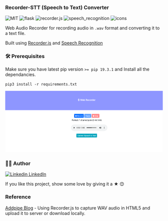 ### Recorder-STT (Speech to Text) Converter

![MIT](https://img.shields.io/badge/License-MIT-628AFF?style=flat&logo=license)
![flask](https://img.shields.io/badge/build-flask-FF6286?style=flat&logo=flask)
![recorder.js](https://img.shields.io/badge/using-recorder.js-FF8E63?style=flat&logo=javascript)
![speech_recognition](https://img.shields.io/badge/using-speech_recognition-64B0A4?style=flat&logo=python&logoColor=62B3FF)
![icons](https://img.shields.io/badge/icons-fontawesome-EE85EE?style=flat&logo=font-awesome)

Web Audio Recorder for recording audio in `.wav` format and converting it to a text file.

Built using [Recorder.js](https://github.com/mattdiamond/Recorderjs) and [Speech Recognition](https://github.com/Uberi/speech_recognition)

### 🛠 Prerequisites

Make sure you have latest pip version `>= pip 19.3.1` and Install all the dependancies.

```
pip3 install -r requirements.txt
```

![screenshot](recorder-stt.png)

### 👨‍🍳 Author

[![Linkedin](https://i.stack.imgur.com/gVE0j.png) LinkedIn](https://www.linkedin.com/in/aravind-alpha)

If you like this project, show some love by giving it a ★ 😊

### Reference

[Addpipe Blog](https://blog.addpipe.com/using-recorder-js-to-capture-wav-audio-in-your-html5-web-site/) - Using Recorder.js to capture WAV audio in HTML5 and upload it to server or download locally.
